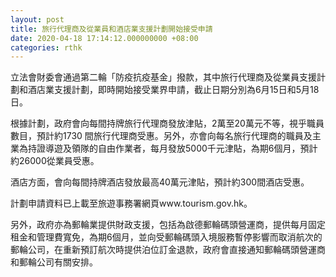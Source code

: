 ```yaml
---
layout: post
title: 旅行代理商及從業員和酒店業支援計劃開始接受申請
date: 2020-04-18 17:14:12.000000000 +08:00
categories: rthk
---
```


立法會財委會通過第二輪「防疫抗疫基金」撥款，其中旅行代理商及從業員支援計劃和酒店業支援計劃，即時開始接受業界申請，截止日期分別為6月15日和5月18日。

根據計劃，政府會向每間持牌旅行代理商發放津貼，2萬至20萬元不等，視乎職員數目，預計約1730 間旅行代理商受惠。另外，亦會向每名旅行代理商的職員及主業為持證導遊及領隊的自由作業者，每月發放5000千元津貼，為期6個月，預計約26000從業員受惠。

酒店方面，會向每間持牌酒店發放最高40萬元津貼，預計約300間酒店受惠。

計劃申請資料已上載至旅遊事務署網頁www.tourism.gov.hk。

另外，政府亦為郵輪業提供財政支援，包括為啟德郵輪碼頭營運商，提供每月固定租金和管理費寬免，為期6個月，並向受郵輪碼頭入境服務暫停影響而取消航次的郵輪公司，在重新預訂航次時提供泊位訂金退款，政府會直接通知郵輪碼頭營運商和郵輪公司有關安排。
